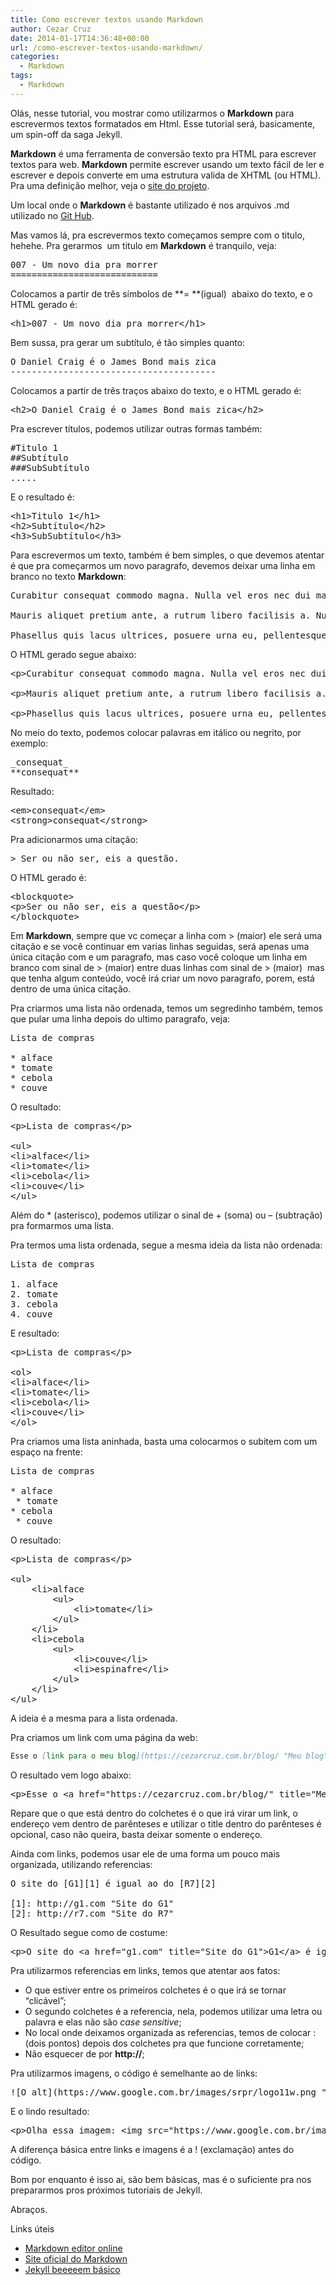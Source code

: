 ```yaml
---
title: Como escrever textos usando Markdown
author: Cezar Cruz
date: 2014-01-17T14:36:48+00:00
url: /como-escrever-textos-usando-markdown/
categories:
  - Markdown
tags:
  - Markdown
---
```

Olás, nesse tutorial, vou mostrar como utilizarmos o **Markdown** para escrevermos textos formatados em Html. Esse tutorial será, basicamente, um spin-off da saga Jekyll.

**Markdown** é uma ferramenta de conversão texto pra HTML para escrever textos para web. **Markdown** permite escrever usando um texto fácil de ler e escrever e depois converte em uma estrutura valida de XHTML (ou HTML). Pra uma definição melhor, veja o [site do projeto][1].

<!--more-->

Um local onde o **Markdown** é bastante utilizado é nos arquivos .md utilizado no [Git Hub][2].

Mas vamos lá, pra escrevermos texto começamos sempre com o titulo, hehehe. Pra gerarmos  um titulo em **Markdown** é tranquilo, veja:

<pre class="lang:yaml decode:true">007 - Um novo dia pra morrer
============================</pre>

Colocamos a partir de três símbolos de **= **(igual)  abaixo do texto, e o HTML gerado é:

<pre class="lang:xhtml decode:true">&lt;h1&gt;007 - Um novo dia pra morrer&lt;/h1&gt;</pre>

Bem sussa, pra gerar um subtítulo, é tão simples quanto:

<pre class="lang:yaml decode:true">O Daniel Craig é o James Bond mais zica
---------------------------------------</pre>

Colocamos a partir de três traços abaixo do texto, e o HTML gerado é:

<pre class="lang:xhtml decode:true">&lt;h2&gt;O Daniel Craig é o James Bond mais zica&lt;/h2&gt;</pre>

Pra escrever títulos, podemos utilizar outras formas também:

<pre class="lang:default decode:true">#Titulo 1
##Subtítulo
###SubSubtítulo
.....</pre>

E o resultado é:

<pre class="lang:xhtml decode:true">&lt;h1&gt;Titulo 1&lt;/h1&gt;
&lt;h2&gt;Subtítulo&lt;/h2&gt;
&lt;h3&gt;SubSubtítulo&lt;/h3&gt;</pre>

Para escrevermos um texto, também é bem simples, o que devemos atentar é que pra começarmos um novo paragrafo, devemos deixar uma linha em branco no texto **Markdown**:

<pre class="lang:default decode:true">Curabitur consequat commodo magna. Nulla vel eros nec dui malesuada gravida. Donec pellentesque, quam et varius consectetur, risus orci dapibus ante, quis euismod diam metus sed erat.

Mauris aliquet pretium ante, a rutrum libero facilisis a. Nulla facilisi. Praesent semper ornare felis, non pharetra elit vestibulum pulvinar.

Phasellus quis lacus ultrices, posuere urna eu, pellentesque metus. Donec vulputate velit sit amet augue mattis rutrum. Phasellus ultrices tempor elit vitae vulputate. Praesent quis ullamcorper justo. Cras euismod nisl nibh, eu pulvinar lectus condimentum ut.</pre>

O HTML gerado segue abaixo:

<pre class="lang:xhtml decode:true">&lt;p&gt;Curabitur consequat commodo magna. Nulla vel eros nec dui malesuada gravida. Donec pellentesque, quam et varius consectetur, risus orci dapibus ante, quis euismod diam metus sed erat. &lt;/p&gt;

&lt;p&gt;Mauris aliquet pretium ante, a rutrum libero facilisis a. Nulla facilisi. Praesent semper ornare felis, non pharetra elit vestibulum pulvinar. &lt;/p&gt;

&lt;p&gt;Phasellus quis lacus ultrices, posuere urna eu, pellentesque metus. Donec vulputate velit sit amet augue mattis rutrum. Phasellus ultrices tempor elit vitae vulputate. Praesent quis ullamcorper justo. Cras euismod nisl nibh, eu pulvinar lectus condimentum ut.&lt;/p&gt;</pre>

No meio do texto, podemos colocar palavras em itálico ou negrito, por exemplo:

<pre class="lang:default decode:true">_consequat_
**consequat**</pre>

Resultado:

<pre class="lang:default decode:true">&lt;em&gt;consequat&lt;/em&gt;
&lt;strong&gt;consequat&lt;/strong&gt;</pre>

Pra adicionarmos uma citação:

<pre class="lang:default decode:true">&gt; Ser ou não ser, eis a questão.</pre>

O HTML gerado é:

<pre class="lang:default decode:true">&lt;blockquote&gt;
&lt;p&gt;Ser ou não ser, eis a questão&lt;/p&gt;
&lt;/blockquote&gt;</pre>

Em **Markdown**, sempre que vc começar a linha com > (maior) ele será uma citação e se você continuar em varias linhas seguidas, será apenas uma única citação com e um paragrafo, mas caso você coloque um linha em branco com sinal de > (maior) entre duas linhas com sinal de > (maior)  mas que tenha algum conteúdo, você irá criar um novo paragrafo, porem, está dentro de uma única citação.

Pra criarmos uma lista não ordenada, temos um segredinho também, temos que pular uma linha depois do ultimo paragrafo, veja:

<pre class="lang:default decode:true">Lista de compras

* alface
* tomate
* cebola
* couve</pre>

O resultado:

<pre class="lang:default decode:true">&lt;p&gt;Lista de compras&lt;/p&gt;

&lt;ul&gt;
&lt;li&gt;alface&lt;/li&gt;
&lt;li&gt;tomate&lt;/li&gt;
&lt;li&gt;cebola&lt;/li&gt;
&lt;li&gt;couve&lt;/li&gt;
&lt;/ul&gt;</pre>

Além do * (asterisco), podemos utilizar o sinal de + (soma) ou &#8211; (subtração) pra formarmos uma lista.

Pra termos uma lista ordenada, segue a mesma ideia da lista não ordenada:

<pre class="lang:default decode:true">Lista de compras

1. alface
2. tomate
3. cebola
4. couve</pre>

E resultado:

<pre class="lang:default decode:true">&lt;p&gt;Lista de compras&lt;/p&gt;

&lt;ol&gt;
&lt;li&gt;alface&lt;/li&gt;
&lt;li&gt;tomate&lt;/li&gt;
&lt;li&gt;cebola&lt;/li&gt;
&lt;li&gt;couve&lt;/li&gt;
&lt;/ol&gt;</pre>

Pra criamos uma lista aninhada, basta uma colocarmos o subitem com um espaço na frente:

<pre class="lang:default decode:true">Lista de compras

* alface
 * tomate
* cebola
 * couve</pre>

O resultado:

<pre class="lang:default decode:true">&lt;p&gt;Lista de compras&lt;/p&gt;

&lt;ul&gt;
    &lt;li&gt;alface
        &lt;ul&gt;
            &lt;li&gt;tomate&lt;/li&gt;
        &lt;/ul&gt;
    &lt;/li&gt;
    &lt;li&gt;cebola
        &lt;ul&gt;
            &lt;li&gt;couve&lt;/li&gt;
            &lt;li&gt;espinafre&lt;/li&gt;
        &lt;/ul&gt;
    &lt;/li&gt;
&lt;/ul&gt;</pre>

A ideia é a mesma para a lista ordenada.

Pra criamos um link com uma página da web:

```md
Esse o [link para o meu blog](https://cezarcruz.com.br/blog/ "Meu blog")
```

O resultado vem logo abaixo:

<pre class="lang:default decode:true">&lt;p&gt;Esse o &lt;a href="https://cezarcruz.com.br/blog/" title="Meu blog"&gt;link para o meu blog&lt;/a&gt;&lt;/p&gt;</pre>

Repare que o que está dentro do colchetes é o que irá virar um link, o endereço vem dentro de parênteses e utilizar o title dentro do parênteses é opcional, caso não queira, basta deixar somente o endereço.

Ainda com links, podemos usar ele de uma forma um pouco mais organizada, utilizando referencias:

<pre class="lang:default decode:true">O site do [G1][1] é igual ao do [R7][2]

[1]: http://g1.com "Site do G1"
[2]: http://r7.com "Site do R7"</pre>

O Resultado segue como de costume:

<pre class="lang:default decode:true">&lt;p&gt;O site do &lt;a href="g1.com" title="Site do G1"&gt;G1&lt;/a&gt; é igual ao do &lt;a href="r7.com" title="Site do R7"&gt;R7&lt;/a&gt;&lt;/p&gt;</pre>

Pra utilizarmos referencias em links, temos que atentar aos fatos:

  * O que estiver entre os primeiros colchetes é o que irá se tornar &#8220;clicável&#8221;;
  * O segundo colchetes é a referencia, nela, podemos utilizar uma letra ou palavra e elas não são _case sensitive_;
  * No local onde deixamos organizada as referencias, temos de colocar : (dois pontos) depois dos colchetes pra que funcione corretamente;
  * Não esquecer de por **http://**;

Pra utilizarmos imagens, o código é semelhante ao de links:

<pre class="lang:default decode:true">![O alt](https://www.google.com.br/images/srpr/logo11w.png "Logo do google")</pre>

E o lindo resultado:

<pre class="lang:default decode:true">&lt;p&gt;Olha essa imagem: &lt;img src="https://www.google.com.br/images/srpr/logo11w.png" alt="O alt" title="Logo do google"&gt;&lt;/p&gt;</pre>

A diferença básica entre links e imagens é a ! (exclamação) antes do código.

Bom por enquanto é isso ai, são bem básicas, mas é o suficiente pra nos prepararmos pros próximos tutoriais de Jekyll.

Abraços.

Links úteis

  * [Markdown editor online][3]
  * [Site oficial do Markdown][4]
  * [Jekyll beeeeem básico][5]

 [1]: http://daringfireball.net/projects/markdown/
 [2]: https://github.com/
 [3]: http://markable.in/editor/
 [4]: http://daringfireball.net/
 [5]: /como-utilizar-o-jekyll-pra-criar-um-blog-com-paginas-estaticas-jekyll-parte-1/ "Como utilizar o Jekyll pra criar um blog com páginas estáticas. Jekyll parte 1"